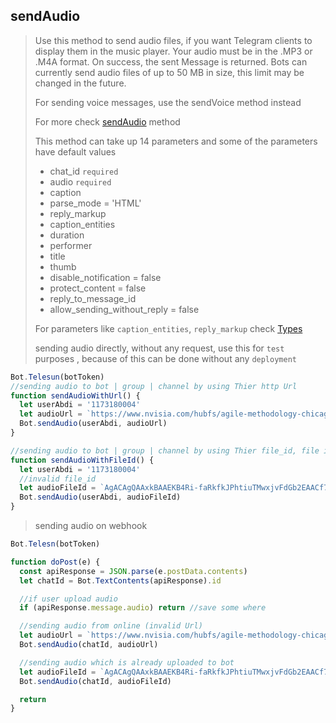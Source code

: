 ## sendAudio

> Use this method to send audio files, if you want Telegram clients to display them in the music player. Your audio must be in the .MP3 or .M4A format. On success, the sent Message is returned. Bots can currently send audio files of up to 50 MB in size, this limit may be changed in the future.
>
> For sending voice messages, use the sendVoice method instead
>
> For more check [sendAudio](https://core.telegram.org/bots/api#sendaudio) method
>
> This method can take up 14 parameters and
> some of the parameters have default values
>
> - chat_id `required`
> - audio `required`
> - caption
> - parse_mode = 'HTML'
> - reply_markup
> - caption_entities
> - duration
> - performer
> - title
> - thumb
> - disable_notification = false
> - protect_content = false
> - reply_to_message_id
> - allow_sending_without_reply = false
>
> For parameters like `caption_entities`, `reply_markup` check [Types](https://github.com/abdiu34567/telesn.js/tree/main/Docs/Types)
>
> sending audio directly, without any request, use this for `test` purposes , because of this can be done without any `deployment`

```js
Bot.Telesun(botToken)
//sending audio to bot | group | channel by using Thier http Url
function sendAudioWithUrl() {
  let userAbdi = '1173180004'
  let audioUrl = `https://www.nvisia.com/hubfs/agile-methodology-chicago.mp3`
  Bot.sendAudio(userAbdi, audioUrl)
}

//sending audio to bot | group | channel by using Thier file_id, file id can be found only if you upload file on Bot | group | channel
function sendAudioWithFileId() {
  let userAbdi = '1173180004'
  //invalid file_id
  let audioFileId = `AgACAgQAAxkBAAEKB4Ri-faRkfkJPhtiuTMwxjvFdGb2EAACf7gxG5ZTyVNio98lZ7PwIgEAAwIAA3MAAykE`
  Bot.sendAudio(userAbdi, audioFileId)
}
```

> sending audio on webhook

```js
Bot.Telesn(botToken)

function doPost(e) {
  const apiResponse = JSON.parse(e.postData.contents)
  let chatId = Bot.TextContents(apiResponse).id

  //if user upload audio
  if (apiResponse.message.audio) return //save some where

  //sending audio from online (invalid Url)
  let audioUrl = `https://www.nvisia.com/hubfs/agile-methodology-chicago.mp3`
  Bot.sendAudio(chatId, audioUrl)

  //sending audio which is already uploaded to bot
  let audioFileId = `AgACAgQAAxkBAAEKB4Ri-faRkfkJPhtiuTMwxjvFdGb2EAACf7gxG5ZTyVNio98lZ7PwIgEAAwIAA3MAAykE`
  Bot.sendAudio(chatId, audioFileId)

  return
}
```
